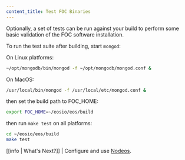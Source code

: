 ```yaml
---
content_title: Test FOC Binaries
---
```


Optionally, a set of tests can be run against your build to perform some basic validation of the FOC software installation.

To run the test suite after building, start `mongod`:

On Linux platforms:
```sh
~/opt/mongodb/bin/mongod -f ~/opt/mongodb/mongod.conf &
```

On MacOS:
```sh
/usr/local/bin/mongod -f /usr/local/etc/mongod.conf &
```

then set the build path to FOC_HOME:
```sh
export FOC_HOME=~/eosio/eos/build
```

then run `make test` on all platforms:

```sh
cd ~/eosio/eos/build
make test
```

[[info | What's Next?]]
| Configure and use [Nodeos](../../../01_nodeos/index.md).
